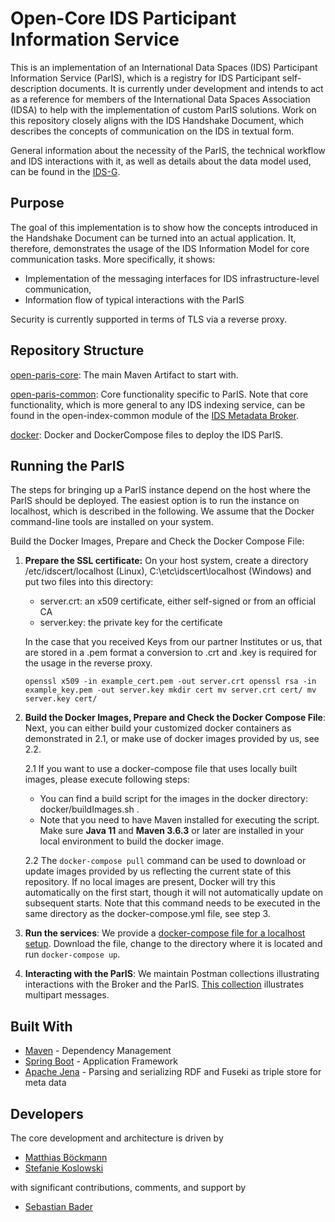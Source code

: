 # Open-Core IDS Participant Information Service

This is an implementation of an International Data Spaces (IDS) Participant Information Service (ParIS), which is a 
registry for IDS Participant self-description documents. It is currently under development and intends to act as a
reference for members of the International Data Spaces Association (IDSA) to help with the implementation of custom ParIS
solutions. Work on this repository closely aligns with the IDS Handshake Document, which describes the concepts of
communication on the IDS in textual form.

General information about the necessity of the ParIS, the technical workflow and IDS interactions with it, as well as
details about the data model used, can be found in the [IDS-G](https://github.com/International-Data-Spaces-Association/IDS-G/tree/feature/paris/core/ParIS#data-model-participant-and-participant-attributes).

## Purpose

The goal of this implementation is to show how the concepts introduced in the Handshake Document can be turned into an
actual application. It, therefore, demonstrates the usage of the IDS Information Model for core communication tasks.
More specifically, it shows:
- Implementation of the messaging interfaces for IDS infrastructure-level communication,
- Information flow of typical interactions with the ParIS

Security is currently supported in terms of TLS via a reverse proxy.

## Repository Structure

[open-paris-core](open-paris-core): The main Maven Artifact to start with.

[open-paris-common](open-paris-common): Core functionality specific to ParIS. Note that core functionality, which is more general
to any IDS indexing service, can be found in the open-index-common module of the [IDS Metadata Broker](https://github.com/International-Data-Spaces-Association/metadata-broker-open-core).

[docker](docker): Docker and DockerCompose files to deploy the IDS ParIS.

## Running the ParIS

The steps for bringing up a ParIS instance depend on the host where the ParIS should be deployed. The easiest option is
to run the instance on localhost, which is described in the following. We assume that the Docker command-line tools are
installed on your system.

Build the Docker Images, Prepare and Check the Docker Compose File:

1. __Prepare the SSL certificate:__ On your host system, create a directory /etc/idscert/localhost (Linux),
   C:\etc\idscert\localhost (Windows) and put two files into this directory:
    * server.crt: an x509 certificate, either self-signed or from an official CA
    * server.key: the private key for the certificate

   In the case that you received Keys from our partner Institutes or us, that are stored in a .pem format a conversion to .crt and .key is required for the usage in the reverse proxy.

       openssl x509 -in example_cert.pem -out server.crt openssl rsa -in example_key.pem -out server.key mkdir cert mv server.crt cert/ mv server.key cert/

2. __Build the Docker Images, Prepare and Check the Docker Compose File__: Next, you can either build your customized docker containers as demonstrated in 2.1, or make use of docker images provided by us, see 2.2.

   2.1 If you want to use a docker-compose file that uses locally built images, please execute following steps:
    - You can find a build script for the images in the docker directory: docker/buildImages.sh .
    - Note that you need to have Maven installed for executing the script.
      Make sure **Java 11** and **Maven 3.6.3** or later are installed in your local environment to build the docker image.

   2.2
   The ```docker-compose pull``` command can be used to download or update images provided by us reflecting the current
   state of this repository. If no local images are present, Docker will try this automatically on the first start,
   though it will not automatically update on subsequent starts. Note that this command needs to be executed in the same
   directory as the docker-compose.yml file, see step 3.


3. __Run the services__: We provide a [docker-compose file for a localhost setup](docker/composefiles/paris-localhost/docker-compose.yml).
   Download the file, change
   to the directory where it is located and run ```docker-compose up```.
   
4. __Interacting with the ParIS__: We maintain Postman collections illustrating interactions with the Broker and the ParIS.
[This collection](https://www.getpostman.com/collections/b9629312f1ccb2046986) illustrates multipart messages.
   
## Built With

* [Maven](https://maven.apache.org/) - Dependency Management
* [Spring Boot](https://projects.spring.io/spring-boot/) - Application Framework
* [Apache Jena](https://jena.apache.org/documentation/) - Parsing and serializing RDF and Fuseki as triple store for meta data

## Developers

The core development and architecture is driven by
- [Matthias Böckmann](https://github.com/maboeckmann)
- [Stefanie Koslowski](https://github.com/stefkoslowski)

with significant contributions, comments, and support by
- [Sebastian Bader](https://github.com/sebbader/)

